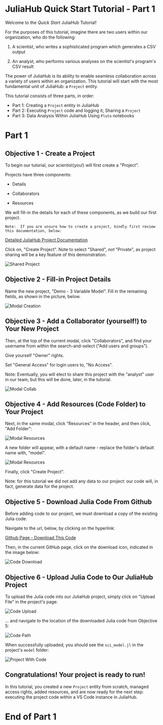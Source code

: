 # JuliaHub Quick Start Tutorial - Part 1

Welcome to the *Quick Start* JuliaHub Tutorial!

For the purposes of this tutorial, imagine there are two users within our organization, who do the following:

1) A scientist, who writes a sophisticated program which generates a CSV output

2) An analyst, who performs various analyses on the scientist's program's CSV result 

The power of JuliaHub is its ability to enable seamless collaboration across a variety of users within an organization.  This tutorial will start with the most fundamental unit of JuliaHub:  a `Project` entity.

This tutorial consists of three parts, in order:

* Part 1:  Creating a `Project` entity in JuliaHub
* Part 2:  Executing `Project` code and logging it; Sharing a `Project`
* Part 3:  Data Analysis Within JuliaHub Using `Pluto` notebooks

# Part 1
## Objective 1 - Create a Project

To begin our tutorial, our scientist(you!) will first create a "Project". 

Projects have three components:

* Details

* Collaborators

* Resources

We will fill-in the details for each of these components, as we build our first project.

    Note:  If you are unsure how to create a project, kindly first review this documentation, below:

   [Detailed JuliaHub Project Documentation](https://help.juliahub.com/juliahub/stable/tutorials/projects/#:~:text=v%3DEmtiR21jBaA-,Creating%20a%20Project,your%20team%20find%20it%20easily)

Click on, "Create Project".  Note to select "Shared", _not_ "Private", as project sharing will be a key feature of this demonstration.

![Shared Project](images/image1.png)

## Objective 2 - Fill-in Project Details

Name the new project, "Demo - 3 Variable Model".  Fill in the remaining fields, as shown in the picture, below.

![Modal Creation](images/image2.png)


## Objective 3 - Add a Collaborator (yourself!) to Your New Project

Then, at the top of the current modal, click "Collaborators", and find your username from within the search-and-select ("Add users and groups").

Give yourself "Owner" rights.

Set "General Access" for login users to, "No Access".  

Note:  Eventually, you will elect to share this project with the "analyst" user in our team, but this will be done, later, in the tutorial.

![Modal Collab](images/image3.png)


## Objective 4 - Add Resources (Code Folder) to Your Project

Next, in the same modal, click "Resources" in the header, and then click, "Add Folder":

![Modal Resources](images/image4.png)

A new folder will appear, with a default name - replace the folder's default name with, "model".

![Modal Resources](images/image5.png)

Finally, click "Create Project".

Note:  for this tutorial we did _not_ add any data to our project:  our code will, in fact, generate data for the project.

## Objective 5 - Download Julia Code From Github

Before adding code to our project, we must download a copy of the existing Julia code.

Navigate to the url, below, by clicking on the hyperlink:

[Github Page - Download This Code](https://github.com/pmodv/JH_demo/blob/main/sci_model.jl)

Then, in the current GitHub page, click on the download icon, indicated in the image below:

![Code Download](images/image6.png)

## Objective 6 - Upload Julia Code to Our JuliaHub Project

To upload the Julia code into our JuliaHub project, simply click on "Upload File" in the project's page:

![Code Upload](images/image7.png)

... and navigate to the location of the downloaded Julia code from Objective 5:

![Code Path](images/image8.png)

When successfully uploaded, you should see the `sci_model.jl` in the project's `model` folder:

![Project With Code](images/image9.png)


## Congratulations!  Your project is ready to run!

In this tutorial, you created a new `Project` entity from scratch, managed access rights, added resources, and are now ready for the next step:  executing the project code within a VS Code instance in JuliaHub.

# End of Part 1